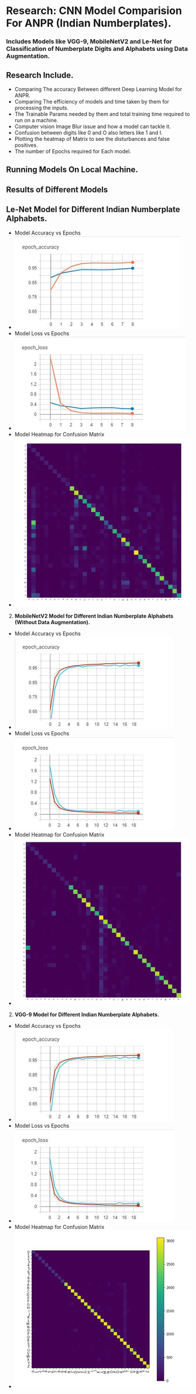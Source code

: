 # Research: CNN Model Comparision For ANPR (Indian Numberplates).
### Includes Models like VGG-9, MobileNetV2 and Le-Net for Classification of Numberplate Digits and Alphabets using Data Augmentation.
## Research Include.
- Comparing The accuracy Between different Deep Learning Model for ANPR.
- Comparing The efficiency of models and time taken by them for processing the inputs.
- The Trainable Params needed by them and total training time required to run on a machine.
- Computer vision Image Blur issue and how a model can tackle it.
- Confusion between digits like 0 and O also letters like 1 and I.
- Plotting the heatmap of Matrix to see the disturbances and false positives.
- The number of Epochs required for Each model.

## Running Models On Local Machine.

## Results of Different Models

## Le-Net Model for Different Indian Numberplate Alphabets.
  - Model Accuracy vs Epochs
  - ![alt text](https://github.com/droidy12527/DeepLearningModelComparision/blob/master/Le-Net%20Acc.jpeg?raw=true)
  - Model Loss vs Epochs
  - ![alt text](https://github.com/droidy12527/DeepLearningModelComparision/blob/master/Le-Net%20Loss.jpeg?raw=true)
  - Model Heatmap for Confusion Matrix
  - ![alt text](https://github.com/droidy12527/DeepLearningModelComparision/blob/master/Le-Net%20Heatmap.jpeg?raw=true)

2. **MobileNetV2 Model for Different Indian Numberplate Alphabets (Without Data Augmentation).**
  - Model Accuracy vs Epochs
  - ![alt text](https://github.com/droidy12527/DeepLearningModelComparision/blob/master/MobileNetV2%20Acc.jpeg?raw=true)
  - Model Loss vs Epochs
  - ![alt text](https://github.com/droidy12527/DeepLearningModelComparision/blob/master/MobileNetV2%20Loss.jpeg?raw=true)
  - Model Heatmap for Confusion Matrix
  - ![alt text](https://github.com/droidy12527/DeepLearningModelComparision/blob/master/MobileNetV2%20Heatmap.jpeg?raw=true)

2. **VGG-9 Model for Different Indian Numberplate Alphabets.**
  - Model Accuracy vs Epochs
  - ![alt text](https://github.com/droidy12527/DeepLearningModelComparision/blob/master/VGG%20Accuracy.jpeg?raw=true)
  - Model Loss vs Epochs
  - ![alt text](https://github.com/droidy12527/DeepLearningModelComparision/blob/master/VGG%20Loss.jpeg?raw=true)
  - Model Heatmap for Confusion Matrix
  - ![alt text](https://github.com/droidy12527/DeepLearningModelComparision/blob/master/VGG%20Heatmap.jpeg?raw=true)
